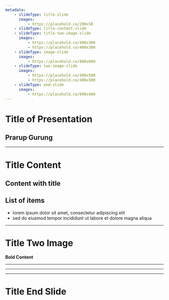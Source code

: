 ```yaml
---
metadata:
    - slideType: title-slide
      images:
          - https://placehold.co/200x50
    - slideType: title-content-slide
    - slideType: title-two-image-slide
      images:
          - https://placehold.co/400x300
          - https://placehold.co/400x300
    - slideType: image-slide
      images:
          - https://placehold.co/800x600
    - slideType: two-image-slide
      images:
          - https://placehold.co/400x500
          - https://placehold.co/400x500
    - slideType: end-slide
      images:
          - https://placehold.co/600x400
---
```


# Title of Presentation

## Prarup Gurung

---

# Title Content

Content with title
--
## List of items
-   lorem ipsum dolor sit amet, consectetur adipiscing elit
-   sed do eiusmod tempor incididunt ut labore et dolore magna aliqua

---

# Title Two Image

**Bold Content**

---

---

---

# Title End Slide
